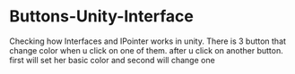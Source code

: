 # Buttons-Unity-Interface
Checking how Interfaces and IPointer works in unity. There is 3 button that change color when u click on one of them. after u click on another button. first will set her basic color and second will change one
